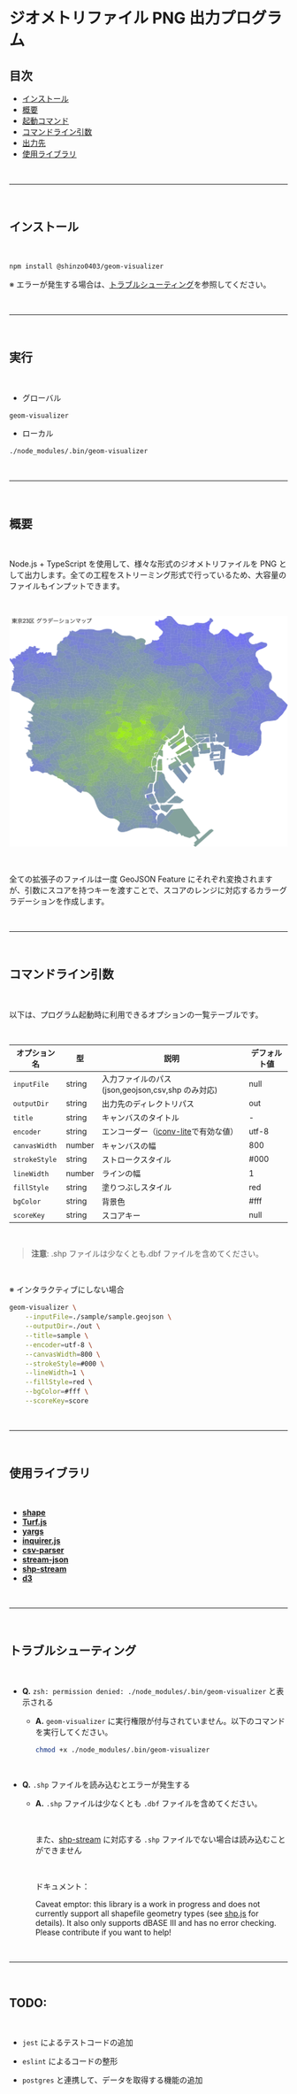 # ジオメトリファイル PNG 出力プログラム

## 目次

- [インストール](#インストール)
- [概要](#概要)
- [起動コマンド](#起動コマンド)
- [コマンドライン引数](#コマンドライン引数)
- [出力先](#出力先)
- [使用ライブラリ](#使用ライブラリ)

<br />

---

<br />

## インストール

<br />

```bash
npm install @shinzo0403/geom-visualizer
```

※ エラーが発生する場合は、[トラブルシューティング](#トラブルシューティング)を参照してください。

<br />

---

<br />

## 実行

<br />

- グローバル

```bash
geom-visualizer
```

- ローカル

```bash
./node_modules/.bin/geom-visualizer
```

<br />

---

<br />

## 概要

<br />

Node.js + TypeScript を使用して、様々な形式のジオメトリファイルを PNG として出力します。全ての工程をストリーミング形式で行っているため、大容量のファイルもインプットできます。

<br />

![sample](./document/example.png)

<br />

全ての拡張子のファイルは一度 GeoJSON Feature にそれぞれ変換されますが、引数にスコアを持つキーを渡すことで、スコアのレンジに対応するカラーグラデーションを作成します。

<br />

---

<br />

## コマンドライン引数

<br />

以下は、プログラム起動時に利用できるオプションの一覧テーブルです。

<br />

| オプション名  | 型     | 説明                                                                             | デフォルト値 |
| ------------- | ------ | -------------------------------------------------------------------------------- | ------------ |
| `inputFile`   | string | 入力ファイルのパス(json,geojson,csv,shp のみ対応)                                | null         |
| `outputDir`   | string | 出力先のディレクトリパス                                                         | out          |
| `title`       | string | キャンバスのタイトル                                                             | -            |
| `encoder`     | string | エンコーダー（[iconv-lite](https://github.com/ashtuchkin/iconv-lite)で有効な値） | utf-8        |
| `canvasWidth` | number | キャンバスの幅                                                                   | 800          |
| `strokeStyle` | string | ストロークスタイル                                                               | #000         |
| `lineWidth`   | number | ラインの幅                                                                       | 1            |
| `fillStyle`   | string | 塗りつぶしスタイル                                                               | red          |
| `bgColor`     | string | 背景色                                                                           | #fff         |
| `scoreKey`    | string | スコアキー                                                                       | null         |

<br />

> **注意**: .shp ファイルは少なくとも.dbf ファイルを含めてください。

<br />

※ インタラクティブにしない場合

```bash
geom-visualizer \
    --inputFile=./sample/sample.geojson \
    --outputDir=./out \
    --title=sample \
    --encoder=utf-8 \
    --canvasWidth=800 \
    --strokeStyle=#000 \
    --lineWidth=1 \
    --fillStyle=red \
    --bgColor=#fff \
    --scoreKey=score
```

<br />

---

<br />

## 使用ライブラリ

<br />

- [**shape**](https://www.npmjs.com/package/sharp)
- [**Turf.js**](https://github.com/Turfjs/turf)
- [**yargs**](https://github.com/yargs/yargs)
- [**inquirer.js**](https://github.com/SBoudrias/Inquirer.js)
- [**csv-parser**](https://github.com/mafintosh/csv-parser)
- [**stream-json**](https://github.com/uhop/stream-json)
- [**shp-stream**](https://github.com/calvinmetcalf/shapefile)
- [**d3**](https://github.com/d3/d3)

<br />

---

<br />

## トラブルシューティング

<br />

- **Q.** `zsh: permission denied: ./node_modules/.bin/geom-visualizer` と表示される

  - **A.** `geom-visualizer` に実行権限が付与されていません。以下のコマンドを実行してください。

    ```bash
    chmod +x ./node_modules/.bin/geom-visualizer
    ```

    <br />

- **Q.** `.shp` ファイルを読み込むとエラーが発生する

  - **A.** `.shp` ファイルは少なくとも `.dbf` ファイルを含めてください。

      <br />

    また、[shp-stream]() に対応する `.shp` ファイルでない場合は読み込むことができません

    <br />

    ドキュメント：

    Caveat emptor: this library is a work in progress and does not currently support all shapefile geometry types (see [shp.js](https://github.com/mbostock/shapefile/blob/master/shp.js) for details). It also only supports dBASE III and has no error checking. Please contribute if you want to help!

<br />

---

<br />

## TODO:

<br />

- `jest` によるテストコードの追加

- `eslint` によるコードの整形

- `postgres` と連携して、データを取得する機能の追加
